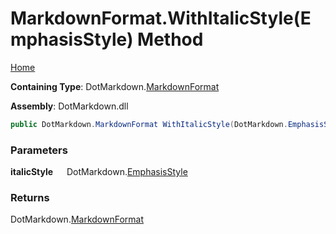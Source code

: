 # MarkdownFormat\.WithItalicStyle\(EmphasisStyle\) Method

[Home](../../../README.md)

**Containing Type**: DotMarkdown\.[MarkdownFormat](../README.md)

**Assembly**: DotMarkdown\.dll

```csharp
public DotMarkdown.MarkdownFormat WithItalicStyle(DotMarkdown.EmphasisStyle italicStyle)
```

### Parameters

**italicStyle** &emsp; DotMarkdown\.[EmphasisStyle](../../EmphasisStyle/README.md)

### Returns

DotMarkdown\.[MarkdownFormat](../README.md)

